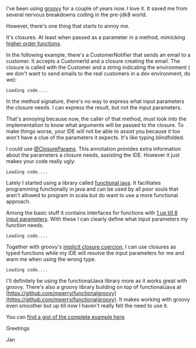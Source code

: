 I've been using [groovy](http://groovy-lang.org/) for a couple of years now. I love it. It saved me from several nervous breakdowns coding in the pre-jdk8 world.  
  
However, there's one thing that starts to annoy me.  
  
It's closures. At least when passed as a parameter in a method, mimicking [higher order functions](http://en.wikipedia.org/wiki/Higher-order_function).  
  
In the following example, there's a CustomerNotifier that sends an email to a customer. It accepts a CustomerId and a closure creating the email. The closure is called with the Customer and a string indicating the environment ( we don't want to send emails to the real customers in a dev environment, do we):  
  

`Loading code....`

  
In the method signature, there's no way to express what input parameters the closure needs. I can express the result, but not the input parameters.  
  
That's annoying because now, the caller of that method, must look into the implementation to know what arguments will be passed to the closure. To make things worse, your IDE will not be able to assist you because it too won't have a clue of the parameters it expects. It's like typing blindfolded.  
  
I could use [@ClosureParams](http://docs.groovy-lang.org/docs/next/html/gapi/groovy/transform/stc/ClosureParams.html). This annotation provides extra information about the parameters a closure needs, assisting the IDE. However it just makes your code really ugly:  
  

`Loading code....`

  
Lately I started using a library called [functional java](http://www.functionaljava.org/). It facilitates programming functionally in java and can be used by all poor souls that aren't allowed to program in scala but do want to use a more functional approach.  
  
Among the basic stuff it contains interfaces for functions with [1 up till 8 input parameters](https://functionaljava.ci.cloudbees.com/job/master/javadoc/fj/package-summary.html). With these I can clearly define what input parameters my function needs.  
  
  

`Loading code....`

  
Together with groovy's [implicit closure coercion](http://mrhaki.blogspot.de/2013/11/groovy-goodness-implicit-closure.html), I can use closures as typed functions while my IDE will resolve the input parameters for me and warn me when using the wrong type.  
  

`Loading code....`

  

I'll definitely be using the functionalJava library more as it works great with groovy. There's also a groovy library building on top of functionalJava at [https://github.com/mperry/functionalgroovy](https://github.com/mperry/functionalgroovy). It makes working with groovy even smoother but up till now I haven't really felt the need to use it.  
  
You can [find a gist of the complete example here](https://gist.github.com/janbols/7d415011b43d71eb2269).

  

Greetings

Jan